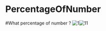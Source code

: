 # PercentageOfNumber
#What percentage of number ?
![1](https://cloud.githubusercontent.com/assets/20156577/24125173/fc8fd06e-0dcf-11e7-9230-ee99ff80c94a.jpg)![11](https://cloud.githubusercontent.com/assets/20156577/24125172/fc8eb314-0dcf-11e7-8d74-076547b56cf4.jpg)
